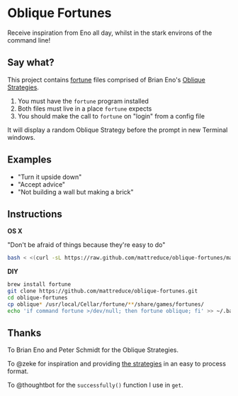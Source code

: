 # Oblique Fortunes

Receive inspiration from Eno all day, whilst in the stark environs of the
command line!

## Say what?

This project contains [fortune][1] files comprised of Brian Eno's [Oblique
Strategies][2].

1. You must have the `fortune` program installed
2. Both files must live in a place `fortune` expects
3. You should make the call to `fortune` on "login" from a config file

It will display a random Oblique Strategy before the prompt in new Terminal
windows.

## Examples

- "Turn it upside down"
- "Accept advice"
- "Not building a wall but making a brick"

## Instructions

**OS X**

"Don't be afraid of things because they're easy to do"

```bash
bash < <(curl -sL https://raw.github.com/mattreduce/oblique-fortunes/master/get)
```

**DIY**

```bash
brew install fortune
git clone https://github.com/mattreduce/oblique-fortunes.git
cd oblique-fortunes
cp oblique* /usr/local/Cellar/fortune/**/share/games/fortunes/
echo 'if command fortune >/dev/null; then fortune oblique; fi' >> ~/.bash_profile
```

## Thanks

To Brian Eno and Peter Schmidt for the Oblique Strategies.

To @zeke for inspiration and providing [the strategies][3] in an easy to
process format.

To @thoughtbot for the `successfully()` function I use in `get`.

[1]: http://en.wikipedia.org/wiki/Fortune_(Unix) 'Fortune (Unix)'
[2]: http://en.wikipedia.org/wiki/Oblique_Strategies 'Oblique Strategies'
[3]: https://github.com/zeke/oblique-strategies 'zeke/oblique-strategies'
